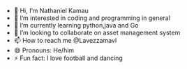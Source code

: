 - 👋 Hi, I’m Nathaniel Kamau 
- 👀 I’m interested in coding and programming in general
- 🌱 I’m currently learning python,java and Go
- 💞️ I’m looking to collaborate on asset management system 
- 📫 How to reach me @Lavezzamavl
- 😄 Pronouns: He/him
- ⚡ Fun fact: I love football and dancing

<!---
Lavezzamavl/Lavezzamavl is a ✨ special ✨ repository because its `README.md` (this file) appears on your GitHub profile.
You can click the Preview link to take a look at your changes.
--->
